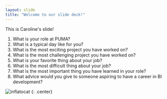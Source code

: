 ```yaml
---
layout: slide
title: "Welcome to our slide deck!"
---
```


This is Caroline's slide!

1. What is your role at PUMA?
2. What is a typical day like for you?
3. What is the most exciting project you have worked on?
4. What is the most challenging project you have worked on?
5. What is your favorite thing about your job?
6. What is the most difficult thing about your job?
7. What is the most important thing you have learned in your role?
8. What advice would you give to someone aspiring to have a career in BI development?

![inflatocat](https://octodex.github.com/images/inflatocat.png)
{: .center}
